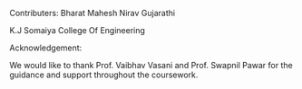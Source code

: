 Contributers:
Bharat Mahesh
Nirav Gujarathi

K.J Somaiya College Of Engineering

Acknowledgement:

We would like to thank Prof. Vaibhav Vasani and Prof. Swapnil Pawar for the guidance and support throughout the coursework.
